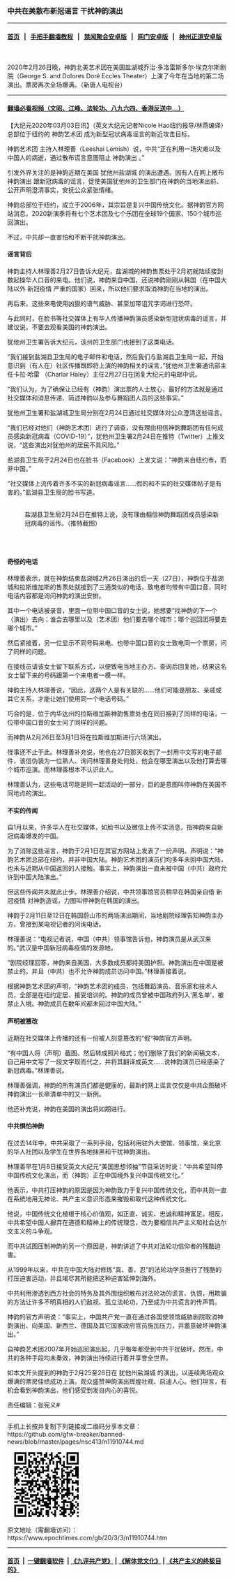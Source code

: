 ### 中共在美散布新冠谣言 干扰神韵演出
------------------------

#### [首页](https://github.com/gfw-breaker/banned-news/blob/master/README.md) &nbsp;&nbsp;|&nbsp;&nbsp; [手把手翻墙教程](https://github.com/gfw-breaker/guides/wiki) &nbsp;&nbsp;|&nbsp;&nbsp; [禁闻聚合安卓版](https://github.com/gfw-breaker/bn-android) &nbsp;&nbsp;|&nbsp;&nbsp; [网门安卓版](https://github.com/oGate2/oGate) &nbsp;&nbsp;|&nbsp;&nbsp; [神州正道安卓版](https://github.com/SzzdOgate/update) 



<div><img alt="" class="aligncenter wp-post-image" src="https://i.epochtimes.com/assets/uploads/2020/03/2002270311342124-600x400.jpg"/>
<div class="red16 caption">
 <p>
  2020年2月26日晚，神韵北美艺术团在美国盐湖城乔治‧多洛雷斯多尔‧埃克尔斯剧院（George S. and Dolores Doré Eccles Theater）上演了今年在当地的第二场演出。票房再次全场爆满。（新唐人电视台）
 </p>
</div>
</div><hr/>

#### [翻墙必看视频（文昭、江峰、法轮功、八九六四、香港反送中...）](https://github.com/gfw-breaker/banned-news/blob/master/pages/link3.md)

<div><p>
 【大纪元2020年03月03日讯】（英文大纪元记者Nicole Hao纽约报导/林燕编译）总部位于纽约的
 <ok href="https://www.epochtimes.com/gb/tag/%E7%A5%9E%E9%9F%B5%E8%89%BA%E6%9C%AF%E5%9B%A2.html">
  神韵艺术团
 </ok>
 成为新型冠状病毒谣言的新近攻击目标。
</p>
<p>
 <ok href="https://www.epochtimes.com/gb/tag/%E7%A5%9E%E9%9F%B5%E8%89%BA%E6%9C%AF%E5%9B%A2.html">
  神韵艺术团
 </ok>
 主持人林理善（Leeshai Lemish）说，中共“正在利用一场灾难以及中国人的病逝，通过散布谎言意图阻止
 <ok href="https://www.epochtimes.com/gb/tag/%E7%A5%9E%E9%9F%B5%E6%BC%94%E5%87%BA.html">
  神韵演出
 </ok>
 。”
</p>
<p>
 引发外界关注的是神韵近期在美国
 <ok href="https://www.epochtimes.com/gb/tag/%E7%8A%B9%E4%BB%96%E5%B7%9E%E7%9B%90%E6%B9%96%E5%9F%8E.html">
  犹他州盐湖城
 </ok>
 的演出遭遇。因有人在网上散布
 <ok href="https://www.epochtimes.com/gb/tag/%E7%A5%9E%E9%9F%B5%E6%BC%94%E5%87%BA.html">
  神韵演出
 </ok>
 跟新冠病毒的谣言，促使美国犹他州的卫生部门在神韵的当地演出前、公开声明澄清事实，安抚公众紧张情绪。
</p>
<p>
 神韵总部位于纽约，成立于2006年，其宗旨是复兴中国传统文化。据神韵官方网站消息，2020新演季将有七个艺术团及七个乐团在全球19个国家、150个城市巡回演出。
</p>
<p>
 不过，中共却一直害怕和不断干扰神韵演出。
</p>
<h4>
 谣言背后
</h4>
<p>
 神韵主持人林理善2月27日告诉大纪元，盐湖城的神韵售票处于2月初就陆续接到数起操华人口音的来电。他们说，神韵来自中国，还说神韵刚刚从韩国（在中国大陆以外
 <ok href="https://www.epochtimes.com/gb/tag/%E6%96%B0%E5%86%A0%E7%96%AB%E6%83%85.html">
  新冠疫情
 </ok>
 严重的国家）回来，所以他们要求取消神韵在当地的演出。
</p>
<p>
 再后来，这些来电使用凶狠的语气威胁、甚至加带诅咒字词进行恐吓。
</p>
<p>
 与此同时，在脸书等社交媒体上有华人传播神韵演员感染新型冠状病毒的谣言，并建议说，不要去观看美国的神韵演出。
</p>
<p>
 犹他州卫生署告诉大纪元，该州的卫生部门也接到了这类电话。
</p>
<p>
 “我们接到盐湖县卫生局的电子邮件和电话，然后我们与盐湖县卫生局一起，开始意识到（有人在）社区传播跟即将上演的神韵相关的谣言，”犹他州卫生署通讯部主任卡拉·哈雷 （Charlar Haley）主任2月27日在回复大纪元的电邮中说。
</p>
<p>
 “我们认为，为了确保让已经有（神韵）演出票的人士放心，最好的方法就是通过社交媒体和消息传递、简述神韵以及参与舞蹈团人员的这些事实。”
</p>
<p>
 犹他州卫生署和盐湖城卫生局分别在2月24日通过社交媒体对公众澄清这些谣言。
</p>
<p>
 “我们已经对他们（神韵艺术团）进行了调查，没有理由相信神韵舞蹈团有任何成员感染新冠病毒（COVID-19）”，犹他州卫生署2月24日在推特（Twitter）上推文说，“这些演出对犹他州的居民不具风险。”
</p>
<p>
 盐湖县卫生局于2月24日也在脸书（Facebook）上发文说：“神韵来自纽约市，而非中国。”
</p>
<p>
 “社交媒体上流传着许多不实的新冠病毒谣言……假的和不实的社交媒体帖子是有害的。”盐湖县卫生局的脸书写道。
</p>
<figure class="wp-caption aligncenter" id="attachment_11910788" style="width: 450px">
 <ok href="http://i.epochtimes.com/assets/uploads/2020/03/Salt-Lake-Health-notice-Feb24-600x471.png">
  <img alt="" class="size-medium wp-image-11910788" src="http://i.epochtimes.com/assets/uploads/2020/03/Salt-Lake-Health-notice-Feb24-600x471-450x353.png"/>
 </ok>
 <br/><figcaption class="wp-caption-text">
  盐湖县卫生局2月24日在推特上说，没有理由相信神韵舞蹈团成员感染新冠病毒的谣传。（推特截图）
 </figcaption><br/>
</figure><br/>
<h4>
 奇怪的电话
</h4>
<p>
 林理善表示，就在神韵结束盐湖城2月26日演出的后一天（27日），神韵位于盐湖城和拉斯维加斯的售票处就接到了三通类似的电话，致电者均带有中国口音，同时电话内容都是询问神韵的演出安排。
</p>
<p>
 其中一个电话被录音，里面一位带中国口音的女士说，她想要“找神韵的下一个（演出）去向；谁会去哪里以及（艺术团）他们要去哪个城市；哪个巡回团将要去哪个城市。”
</p>
<p>
 然后紧接着，另一位显示不同号码来电、也带中国口音的女士致电同一个票房，问了同样的问题。
</p>
<p>
 在接线员请该女士留下联系方式，以便致电当地主办方、查询后回复她，结果这名女士留下来的号码跟第一个来电者一模一样。
</p>
<p>
 神韵主持人林理善说，“因此，这两个人是有关联的……他们可能是朋友、亲戚或其它关系，才能让她们使用同一个电话号码。”
</p>
<p>
 巧合的是，位于内华达州的拉斯维加斯神韵售票处也在同日接到了同样的电话，一位带中国口音的女士问了同样的问题。
</p>
<p>
 而神韵从2月26日至3月1日将在拉斯维加斯进行六场演出。
</p>
<p>
 怪事还不止于此。林理善补充说，他也在27日那天收到了一封用中文写的电子邮件，该信伪装为一位熟人、询问林理善身处何处，他会在哪里演出以及他打算去哪个城市巡演。而林理善根本不认识此人。
</p>
<p>
 林理善认为，这些电话可能是同一起活动的一部分，目的是意图叫停神韵在美国不同地点的演出。
</p>
<h4>
 不实的传闻
</h4>
<p>
 自1月以来，许多华人在社交媒体，如脸书以及微信上传不实消息，指神韵来自新冠病毒爆发的中国。
</p>
<p>
 为了消除这些谣言，神韵于2月1日在其官方网站上发表了一份声明。声明说：“神韵艺术团总部在纽约，并非中国大陆。神韵艺术团的演员们均多年未回中国大陆，也未与近期从中国返回的人接触。事实上，神韵演出一直未被中国（中共）政府允许到中国大陆演出。”
</p>
<p>
 但这些传闻并未就此止步。林理善介绍说，中共领事馆官员稍早在韩国亲自借
 <ok href="https://www.epochtimes.com/gb/tag/%E6%96%B0%E5%86%A0%E7%96%AB%E6%83%85.html">
  新冠疫情
 </ok>
 对神韵造谣，力图叫停神韵在韩国的演出。
</p>
<p>
 神韵于2月11日至12日在韩国蔚山市的两场演出期间，当地剧院经理告知神韵主办方，曾接到某电视记者的问询电话。
</p>
<p>
 林理善说：“电视记者说，中国（中共）领事馆告诉他，神韵演员是从武汉来的。”武汉是中国新冠病毒疫情的发源地。
</p>
<p>
 “剧院经理回答，神韵来自美国，大多数成员都持美国护照。神韵演出在中国是被禁止的，并且（中共）也不允许神韵成员访问中国。”林理善接着说。
</p>
<p>
 根据神韵艺术团的声明，“神韵艺术团的成员，包括舞蹈演员、音乐家和技术人员，全部是在纽约定居、接受培训的。神韵的成员曾被中国政府列入‘黑名单’，被禁止入境。神韵成员在数年间都未回过中国大陆。”
</p>
<h4>
 声明被篡改
</h4>
<p>
 近期在社交媒体上传播的还有一份被人刻意篡改的“假”神韵官方声明。
</p>
<p>
 “有中国人将（声明）截图、然后转成照片格式；他们删除了我们的新闻稿文本，自己用中文写了一段文字取而代之，并将其翻译成英文……说神韵演员已经感染了新冠病毒。”林理善说。
</p>
<p>
 林理善强调，神韵的所有演员们都是健康的，最新的网上谣言仅仅是中共企图破坏神韵演出一长串清单中的又一新例。
</p>
<p>
 他还补充说，神韵在美国的演出将如期进行。
</p>
<h4>
 中共惧怕神韵
</h4>
<p>
 在过去14年中，中共采取了一系列手段，包括利用驻外大使馆、领事馆，亲北京的华人社团以及学生在世界各地抹黑和干扰神韵演出。
</p>
<p>
 林理善早在1月8日接受英文大纪元“美国思想领袖”节目采访时说：“中共希望叫停中国传统文化演出，而（神韵）正在中国境外复兴中国传统文化。”
</p>
<p>
 他表示，中共打压神韵的原因是因为神韵致力于复兴中国传统文化，而中共则一直在系统地用无神论、共产主义意识形态来摧毁和取代这种传统文化。
</p>
<p>
 他说，中国传统文化植根于核心价值观，如正直、诚实、忠诚和精神富足。相反，中共希望中国人摒弃在道德和精神上的传统理念，改为要相信共产主义和社会达尔文主义的斗争观。
</p>
<p>
 而中共试图压制神韵的另一个原因是，神韵讲述了中共对法轮功信仰者的残酷迫害。
</p>
<p>
 从1999年以来，中共在中国大陆对修炼“真、善、忍”的法轮功学员推行了残酷的打压迫害运动，并且竭尽其所能把这种迫害延伸到海外。
</p>
<p>
 中共利用渗透到西方社会的特务及其外围组织散布对法轮功的谎言、仇恨，用欺骗的方法让许多不明真相的人们敌视、孤立法轮功，乃至成为中共谎言的传声筒。
</p>
<p>
 神韵的官方声明说：“事实上，中国共产党一直在通过各国使领馆威胁剧院取消神韵演出、向美国、新西兰、德国及其它国家政府官员施加压力，并蓄意破坏神韵演出。”
</p>
<p>
 自神韵艺术团2007年开始巡回演出起，几乎每年都受到中共干扰破坏。然而，中共的各种手段均未奏效，神韵演出持续进行着并享誉全世界。
</p>
<p>
 如本文开头提到的神韵于2月25至26日在
 <ok href="https://www.epochtimes.com/gb/tag/%E7%8A%B9%E4%BB%96%E5%B7%9E%E7%9B%90%E6%B9%96%E5%9F%8E.html">
  犹他州盐湖城
 </ok>
 的演出，以连续两场观众爆满的票房佳绩成功上演。观众盛赞神韵演出辉煌壮观、启迪人心。他们坦言，有机会看到神韵演出，他们感受到发自内心的喜悦。
</p>
<p>
 责任编辑：张宪义#
</p>
</div>
<hr/>
手机上长按并复制下列链接或二维码分享本文章：<br/>
https://github.com/gfw-breaker/banned-news/blob/master/pages/nsc413/n11910744.md <br/>
<a href='https://github.com/gfw-breaker/banned-news/blob/master/pages/nsc413/n11910744.md'><img src='https://github.com/gfw-breaker/banned-news/blob/master/pages/nsc413/n11910744.md.png'/></a> <br/>
原文地址（需翻墙访问）：https://www.epochtimes.com/gb/20/3/3/n11910744.htm


------------------------
#### [首页](https://github.com/gfw-breaker/banned-news/blob/master/README.md) &nbsp;|&nbsp; [一键翻墙软件](https://github.com/gfw-breaker/nogfw/blob/master/README.md) &nbsp;| [《九评共产党》](https://github.com/gfw-breaker/9ping.md/blob/master/README.md#九评之一评共产党是什么) | [《解体党文化》](https://github.com/gfw-breaker/jtdwh.md/blob/master/README.md) | [《共产主义的终极目的》](https://github.com/gfw-breaker/gczydzjmd.md/blob/master/README.md)


<img src='http://gfw-breaker.win/banned-news/pages/nsc413/n11910744.md' width='0px' height='0px'/>